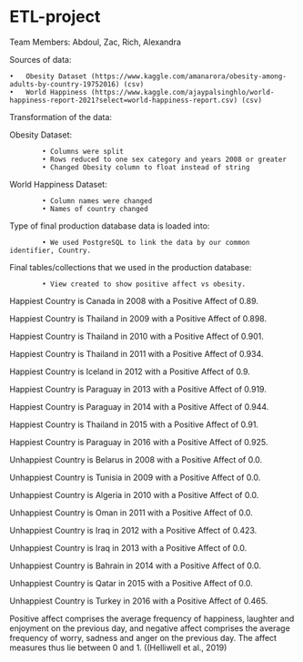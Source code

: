 # ETL-project
Team Members: Abdoul, Zac, Rich, Alexandra

Sources of data:

    •	Obesity Dataset (https://www.kaggle.com/amanarora/obesity-among-adults-by-country-19752016) (csv)
    •	World Happiness (https://www.kaggle.com/ajaypalsinghlo/world-happiness-report-2021?select=world-happiness-report.csv) (csv)


Transformation of the data:

Obesity Dataset:

			• Columns were split
			• Rows reduced to one sex category and years 2008 or greater
			• Changed Obesity column to float instead of string

World Happiness Dataset:

			• Column names were changed
			• Names of country changed

Type of final production database data is loaded into:

			• We used PostgreSQL to link the data by our common identifier, Country.


Final tables/collections that we used in the production database:

			• View created to show positive affect vs obesity.
 Happiest Country is Canada in 2008 with a Positive Affect of 0.89.
 
 Happiest Country is Thailand in 2009 with a Positive Affect of 0.898.
 
 Happiest Country is Thailand in 2010 with a Positive Affect of 0.901.
 
 Happiest Country is Thailand in 2011 with a Positive Affect of 0.934.
 
 Happiest Country is Iceland in 2012 with a Positive Affect of 0.9.
 
 Happiest Country is Paraguay in 2013 with a Positive Affect of 0.919.
 
 Happiest Country is Paraguay in 2014 with a Positive Affect of 0.944.
 
 Happiest Country is Thailand in 2015 with a Positive Affect of 0.91.
 
 Happiest Country is Paraguay in 2016 with a Positive Affect of 0.925.

 
 Unhappiest Country is Belarus in 2008 with a Positive Affect of 0.0.
 
 Unhappiest Country is Tunisia in 2009 with a Positive Affect of 0.0.
 
 Unhappiest Country is Algeria in 2010 with a Positive Affect of 0.0.
 
 Unhappiest Country is Oman in 2011 with a Positive Affect of 0.0.
 
 Unhappiest Country is Iraq in 2012 with a Positive Affect of 0.423.
 
 Unhappiest Country is Iraq in 2013 with a Positive Affect of 0.0.
 
 Unhappiest Country is Bahrain in 2014 with a Positive Affect of 0.0.
 
 Unhappiest Country is Qatar in 2015 with a Positive Affect of 0.0.
 
 Unhappiest Country is Turkey in 2016 with a Positive Affect of 0.465.

Positive affect comprises the average frequency of happiness, laughter and enjoyment on the previous day, and negative affect comprises the average frequency of worry, sadness and anger on the previous day. The affect measures thus lie between 0 and 1. ((Helliwell et al., 2019)

